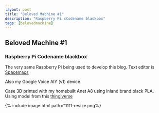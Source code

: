 ```yaml
---
layout: post
title: "Beloved Machine #1"
description: "Raspberry Pi cCodename blackbox"
tags: [belovedmachine]
---
```


## Beloved Machine #1
### Raspberry Pi Codename blackbox

The very same Raspberry Pi being used to develop this blog. Text editor is [Spacemacs](https://www.spacemacs.org/)

Also my Google Voice AIY (v1) device.

Case 3D printed with my homebuilt Anet A8 using Inland brand black PLA. Using model from this [thingiverse](https://www.thingiverse.com/thing:2592639) 

{% include image.html path="1111-resize.png%}
